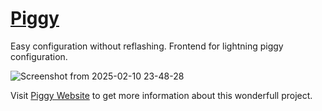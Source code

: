 # [Piggy](https://www.lightningpiggy.com/)
Easy configuration without reflashing. Frontend for lightning piggy configuration.

![Screenshot from 2025-02-10 23-48-28](https://github.com/user-attachments/assets/e45f12b6-dccd-48e3-ad2d-18d674c9423b)


Visit [Piggy Website](https://www.lightningpiggy.com) to get more information about this wonderfull project.

